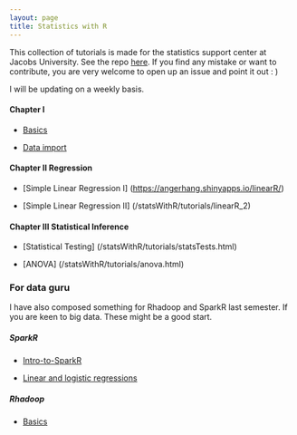 ```yaml
---
layout: page
title: Statistics with R
---
```


This collection of tutorials is made for the statistics support center at Jacobs University. See the repo [here](https://github.com/angerhang/statsTutorial). If you find any mistake or want to contribute, you are very welcome to open up an issue and point it out : )

I will be updating on a weekly basis.

#### Chapter I
* [Basics](/statsWithR/tutorials/basics.html)

* [Data import](/statsWithR/tutorials/dataImport.html)

#### Chapter II Regression
* [Simple Linear Regression I] (https://angerhang.shinyapps.io/linearR/)

* [Simple Linear Regression II] (/statsWithR/tutorials/linearR_2)

#### Chapter III Statistical Inference 
* [Statistical Testing] (/statsWithR/tutorials/statsTests.html)

* [ANOVA] (/statsWithR/tutorials/anova.html)
### For data guru
I have also composed something for Rhadoop and SparkR last semester. If you are keen to big data. These might be a good start.

##### SparkR
* [Intro-to-SparkR](/sparkR/intro)

* [Linear and logistic regressions](/sparkR/regressions)


##### Rhadoop
* [Basics](https://github.com/angerhang/hadoopAndR)

